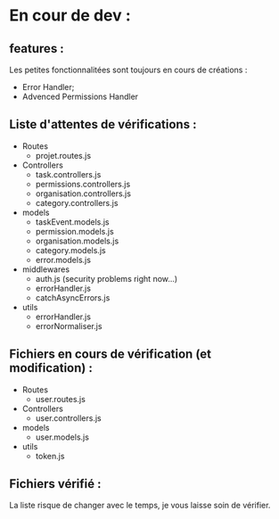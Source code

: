 # En cour de dev :

## features :

Les petites fonctionnalitées sont toujours en cours de créations : 
- Error Handler;
- Advenced Permissions Handler

## Liste d'attentes de vérifications :
- Routes
    - projet.routes.js
- Controllers
    - task.controllers.js
    - permissions.controllers.js
    - organisation.controllers.js
    - category.controllers.js
- models
    - taskEvent.models.js
    - permission.models.js
    - organisation.models.js
    - category.models.js
    - error.models.js
- middlewares
    - auth.js (security problems right now...)
    - errorHandler.js
    - catchAsyncErrors.js
- utils
    - errorHandler.js
    - errorNormaliser.js

## Fichiers en cours de vérification (et modification) :
- Routes
    - user.routes.js
- Controllers
    - user.controllers.js
- models
    - user.models.js
- utils 
    - token.js

## Fichiers vérifié :

La liste risque de changer avec le temps, je vous laisse soin de vérifier.